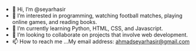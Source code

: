 - 👋 Hi, I’m @seyarhasir
- 👀 I’m interested in programming, watching football matches, playing online games, and reading books.
- 🌱 I’m currently learning Python, HTML, CSS, and Javascript.
- 💞️ I’m looking to collaborate on projects that involve web development.
- 📫 How to reach me ...My email address: ahmadseyarhasir@gmail.com

<!---
seyarhasir/seyarhasir is a ✨ special ✨ repository because its `README.md` (this file) appears on your GitHub profile.
You can click the Preview link to take a look at your changes.
--->
